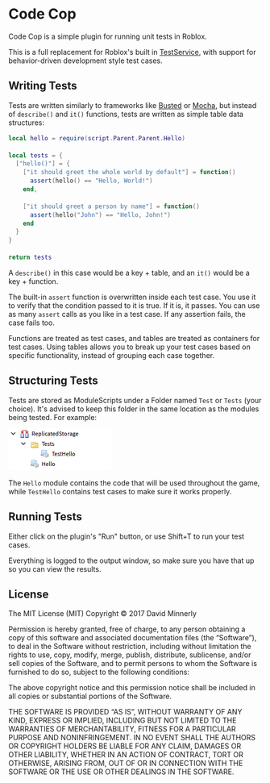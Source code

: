 # Code Cop

Code Cop is a simple plugin for running unit tests in Roblox.

This is a full replacement for Roblox's built in [TestService](http://wiki.roblox.com/index.php?title=API:Class/TestService), with support for behavior-driven development style test cases.

## Writing Tests

Tests are written similarly to frameworks like [Busted](http://olivinelabs.com/busted/) or [Mocha](http://mochajs.org/), but instead of `describe()` and `it()` functions, tests are written as simple table data structures:

```lua
local hello = require(script.Parent.Parent.Hello)

local tests = {
  ["hello()"] = {
    ["it should greet the whole world by default"] = function()
      assert(hello() == "Hello, World!")
    end,

    ["it should greet a person by name"] = function()
      assert(hello("John") == "Hello, John!")
    end
  }
}

return tests
```

A `describe()` in this case would be a key + table, and an `it()` would be a
key + function.

The built-in `assert` function is overwritten inside each test case. You use it to verify that the condition passed to it is true. If it is, it passes. You can use as many `assert` calls as you like in a test case. If any assertion fails, the case fails too.

Functions are treated as test cases, and tables are treated as containers for test cases. Using tables allows you to break up your test cases based on specific functionality, instead of grouping each case together.

## Structuring Tests

Tests are stored as ModuleScripts under a Folder named `Test` or `Tests` (your choice). It's advised to keep this folder in the same location as the modules being tested. For example:

![An example showing the hierarchy that could be used for test cases](images/example-structure.png)

The `Hello` module contains the code that will be used throughout the game, while `TestHello` contains test cases to make sure it works properly.

## Running Tests

Either click on the plugin's "Run" button, or use Shift+T to run your test cases.

Everything is logged to the output window, so make sure you have that up so you can view the results.

## License

The MIT License (MIT)
Copyright © 2017 David Minnerly

Permission is hereby granted, free of charge, to any person obtaining a copy of this software and associated documentation files (the “Software”), to deal in the Software without restriction, including without limitation the rights to use, copy, modify, merge, publish, distribute, sublicense, and/or sell copies of the Software, and to permit persons to whom the Software is furnished to do so, subject to the following conditions:

The above copyright notice and this permission notice shall be included in all copies or substantial portions of the Software.

THE SOFTWARE IS PROVIDED “AS IS”, WITHOUT WARRANTY OF ANY KIND, EXPRESS OR IMPLIED, INCLUDING BUT NOT LIMITED TO THE WARRANTIES OF MERCHANTABILITY, FITNESS FOR A PARTICULAR PURPOSE AND NONINFRINGEMENT. IN NO EVENT SHALL THE AUTHORS OR COPYRIGHT HOLDERS BE LIABLE FOR ANY CLAIM, DAMAGES OR OTHER LIABILITY, WHETHER IN AN ACTION OF CONTRACT, TORT OR OTHERWISE, ARISING FROM, OUT OF OR IN CONNECTION WITH THE SOFTWARE OR THE USE OR OTHER DEALINGS IN THE SOFTWARE.
